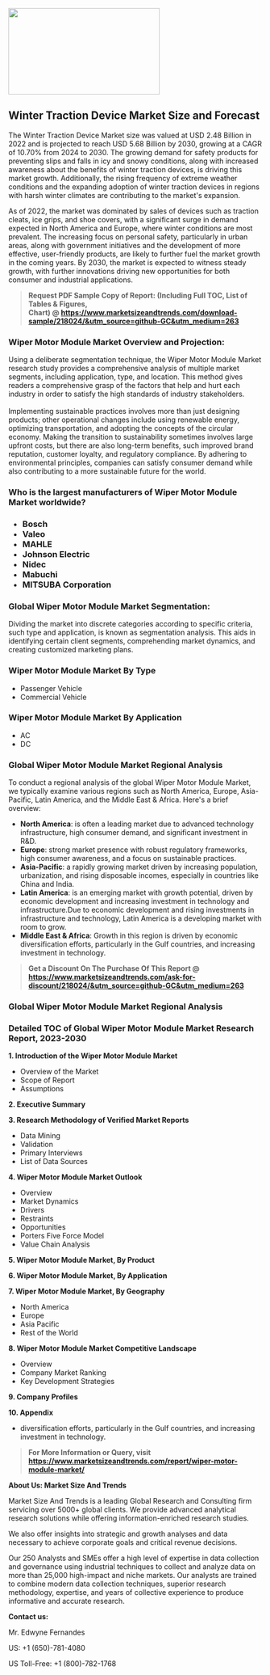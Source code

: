 <p><img class="alignnone size-medium wp-image-20088" src="https://ffe5etoiles.com/wp-content/uploads/2024/12/MST1-300x171.png" alt="" width="300" height="171" /></p><h2>Winter Traction Device Market Size and Forecast</h2><p>The Winter Traction Device Market size was valued at USD 2.48 Billion in 2022 and is projected to reach USD 5.68 Billion by 2030, growing at a CAGR of 10.70% from 2024 to 2030. The growing demand for safety products for preventing slips and falls in icy and snowy conditions, along with increased awareness about the benefits of winter traction devices, is driving this market growth. Additionally, the rising frequency of extreme weather conditions and the expanding adoption of winter traction devices in regions with harsh winter climates are contributing to the market's expansion.</p><p>As of 2022, the market was dominated by sales of devices such as traction cleats, ice grips, and shoe covers, with a significant surge in demand expected in North America and Europe, where winter conditions are most prevalent. The increasing focus on personal safety, particularly in urban areas, along with government initiatives and the development of more effective, user-friendly products, are likely to further fuel the market growth in the coming years. By 2030, the market is expected to witness steady growth, with further innovations driving new opportunities for both consumer and industrial applications.</p></p><blockquote id="" class=""><strong>Request PDF Sample Copy of Report: (Including Full TOC, List of Tables &amp; Figures, Chart)&nbsp;@&nbsp;<strong><a href="https://www.marketsizeandtrends.com/download-sample/218024/&utm_source=github-GC&utm_medium=263" target="_blank">https://www.marketsizeandtrends.com/download-sample/218024/&utm_source=github-GC&utm_medium=263</a></strong></strong></blockquote><h3 id="" class="">Wiper Motor Module Market&nbsp;Overview and Projection:</h3><p id="" class="">Using a deliberate segmentation technique, the Wiper Motor Module Market research study provides a comprehensive analysis of multiple market segments, including application, type, and location. This method gives readers a comprehensive grasp of the factors that help and hurt each industry in order to satisfy the high standards of industry stakeholders. <br /> <br />Implementing sustainable practices involves more than just designing products; other operational changes include using renewable energy, optimizing transportation, and adopting the concepts of the circular economy. Making the transition to sustainability sometimes involves large upfront costs, but there are also long-term benefits, such improved brand reputation, customer loyalty, and regulatory compliance. By adhering to environmental principles, companies can satisfy consumer demand while also contributing to a more sustainable future for the world.</p><h3 id="" class="">Who is the largest manufacturers of&nbsp;Wiper Motor Module Market worldwide?</h3><h3 class=""><p><ul><li>Bosch </li><li> Valeo </li><li> MAHLE </li><li> Johnson Electric </li><li> Nidec </li><li> Mabuchi </li><li> MITSUBA Corporation</li></ul></p></h3><h3 id="" class="">Global&nbsp;Wiper Motor Module Market Segmentation:</h3><p id="" class="">Dividing the market into discrete categories according to specific criteria, such type and application, is known as segmentation analysis. This aids in identifying certain client segments, comprehending market dynamics, and creating customized marketing plans.</p><h3 id="" class="">Wiper Motor Module Market&nbsp;By Type</h3><p><p><ul><li>Passenger Vehicle</li><li> Commercial Vehicle</p></li></ul></p></p><h3 id="" class="">Wiper Motor Module Market&nbsp;By Application</h3><p class=""><p><ul><li>AC</li><li> DC</li></ul></p></p><h3 id="" class="">Global Wiper Motor Module Market Regional Analysis</h3><p id="" class="">To conduct a regional analysis of the global Wiper Motor Module Market, we typically examine various regions such as North America, Europe, Asia-Pacific, Latin America, and the Middle East &amp; Africa. Here's a brief overview:</p><ul><li><strong>North America</strong>: is often a leading market due to advanced technology infrastructure, high consumer demand, and significant investment in R&amp;D.</li><li><strong>Europe</strong>: strong market presence with robust regulatory frameworks, high consumer awareness, and a focus on sustainable practices.</li><li><strong>Asia-Pacific</strong>: a rapidly growing market driven by increasing population, urbanization, and rising disposable incomes, especially in countries like China and India.</li><li><strong>Latin America</strong>: is an emerging market with growth potential, driven by economic development and increasing investment in technology and infrastructure.Due to economic development and rising investments in infrastructure and technology, Latin America is a developing market with room to grow.</li><li><strong>Middle East &amp; Africa</strong>: Growth in this region is driven by economic diversification efforts, particularly in the Gulf countries, and increasing investment in technology.</li></ul><blockquote id="" class=""><strong>Get a Discount On The Purchase Of This Report @ <strong><a href="https://www.marketsizeandtrends.com/ask-for-discount/218024/&utm_source=github-GC&utm_medium=263" target="_blank">https://www.marketsizeandtrends.com/ask-for-discount/218024/&utm_source=github-GC&utm_medium=263</a></strong></strong></blockquote><h3 id="" class="">Global Wiper Motor Module Market Regional Analysis</h3><h3 id="" class="">Detailed TOC of Global Wiper Motor Module Market Research Report, 2023-2030</h3><p id="" class=""><strong>1. Introduction of the Wiper Motor Module Market</strong></p><ul><li>Overview of the Market</li><li>Scope of Report</li><li>Assumptions</li></ul><p id="" class=""><strong>2. Executive Summary</strong></p><p id="" class=""><strong>3. Research Methodology of Verified Market Reports</strong></p><ul><li>Data Mining</li><li>Validation</li><li>Primary Interviews</li><li>List of Data Sources</li></ul><p id="" class=""><strong>4. Wiper Motor Module Market Outlook</strong></p><ul><li>Overview</li><li>Market Dynamics</li><li>Drivers</li><li>Restraints</li><li>Opportunities</li><li>Porters Five Force Model</li><li>Value Chain Analysis</li></ul><p id="" class=""><strong>5. Wiper Motor Module Market, By Product</strong></p><p id="" class=""><strong>6. Wiper Motor Module Market, By Application</strong></p><p id="" class=""><strong>7. Wiper Motor Module Market, By Geography</strong></p><ul><li>North America</li><li>Europe</li><li>Asia Pacific</li><li>Rest of the World</li></ul><p id="" class=""><strong>8. Wiper Motor Module Market Competitive Landscape</strong></p><ul><li>Overview</li><li>Company Market Ranking</li><li>Key Development Strategies</li></ul><p id="" class=""><strong>9. Company Profiles</strong></p><p id="" class=""><strong>10. Appendix</strong></p><ul><li>diversification efforts, particularly in the Gulf countries, and increasing investment in technology.</li></ul><blockquote id="" class=""><strong>For More Information or Query, visit <strong><strong><a href="https://www.marketsizeandtrends.com/report/wiper-motor-module-market/" target="_blank">https://www.marketsizeandtrends.com/report/wiper-motor-module-market/</a></strong></strong></strong></blockquote><p id="" class=""><strong>About Us: Market Size And Trends</strong></p><p id="" class="">Market Size And Trends is a leading Global Research and Consulting firm servicing over 5000+ global clients. We provide advanced analytical research solutions while offering information-enriched research studies.</p><p id="" class="">We also offer insights into strategic and growth analyses and data necessary to achieve corporate goals and critical revenue decisions.</p><p id="" class="">Our 250 Analysts and SMEs offer a high level of expertise in data collection and governance using industrial techniques to collect and analyze data on more than 25,000 high-impact and niche markets. Our analysts are trained to combine modern data collection techniques, superior research methodology, expertise, and years of collective experience to produce informative and accurate research.</p><p id="" class=""><strong>Contact us:</strong></p><p id="" class="">Mr. Edwyne Fernandes</p><p id="" class="">US: +1 (650)-781-4080</p><p id="" class="">US Toll-Free: +1 (800)-782-1768</p>
